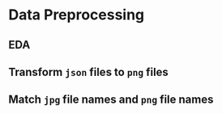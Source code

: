 # **Data Preprocessing**

## EDA

## Transform `json` files to `png` files

## Match `jpg` file names and `png` file names